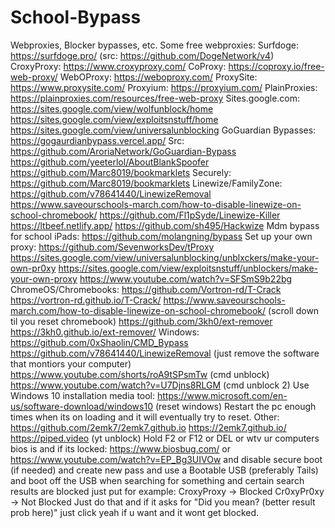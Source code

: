 # School-Bypass
Webproxies, Blocker bypasses, etc.
Some free webproxies:
  Surfdoge: https://surfdoge.pro/ (src: https://github.com/DogeNetwork/v4)
  CroxyProxy: https://www.croxyproxy.com/
  CoProxy: https://coproxy.io/free-web-proxy/
  WebOProxy: https://weboproxy.com/
  ProxySite: https://www.proxysite.com/
  Proxyium: https://proxyium.com/
  PlainProxies: https://plainproxies.com/resources/free-web-proxy
Sites.google.com:
  https://sites.google.com/view/wolfunblock/home
  https://sites.google.com/view/exploitsnstuff/home
  https://sites.google.com/view/universalunblocking
GoGuardian Bypasses:
  https://gogaurdianbypass.vercel.app/ Src: https://github.com/AroriaNetwork/GoGuardian-Bypass
  https://github.com/yeeterlol/AboutBlankSpoofer
  https://github.com/Marc8019/bookmarklets
Securely:
  https://github.com/Marc8019/bookmarklets
Linewize/FamilyZone:
  https://github.com/v78641440/LinewizeRemoval
  https://www.saveourschools-march.com/how-to-disable-linewize-on-school-chromebook/
  https://github.com/Fl1pSyde/Linewize-Killer
  https://ltbeef.netlify.app/
  https://github.com/sh495/Hackwize
Mdm bypass for school iPads:
  https://github.com/molangning/bypass
Set up your own proxy:
  https://github.com/SevenworksDev/tProxy
  https://sites.google.com/view/universalunblocking/unblxckers/make-your-own-pr0xy
  https://sites.google.com/view/exploitsnstuff/unblockers/make-your-own-proxy
  https://www.youtube.com/watch?v=SFSmS9b22bg
ChromeOS/Chromebooks:
  https://github.com/Vortron-rd/T-Crack
  https://vortron-rd.github.io/T-Crack/
  https://www.saveourschools-march.com/how-to-disable-linewize-on-school-chromebook/ (scroll down til you reset chromebook)
  https://github.com/3kh0/ext-remover
  https://3kh0.github.io/ext-remover/
Windows:
  https://github.com/0xShaolin/CMD_Bypass
  https://github.com/v78641440/LinewizeRemoval (just remove the software that montiors your computer)
  https://www.youtube.com/shorts/roA9tSPsmTw (cmd unblock)
  https://www.youtube.com/watch?v=U7Djns8RLGM (cmd unblock 2)
  Use  Windows 10 installation media tool: https://www.microsoft.com/en-us/software-download/windows10 (reset windows)
  Restart the pc enough times when its on loading and it will eventually try to reset.
Other:
  https://github.com/2emk7/2emk7.github.io
  https://2emk7.github.io/
  https://piped.video (yt unblock)
  Hold F2 or F12 or DEL or wtv ur computers bios is and if its locked: https://www.biosbug.com/ or https://www.youtube.com/watch?v=EP_Bg3UIVOw and disable secure boot (if needed) and create new pass and use a Bootable USB (preferably Tails) and boot off the USB
  when searching for something and certain search results are blocked just put for example:
CroxyProxy -> Blocked
Cr0xyPr0xy -> Not Blocked
  Just do that and if it asks for "Did you mean? (better result prob here)" just click yeah if u want and it wont get blocked.
  
